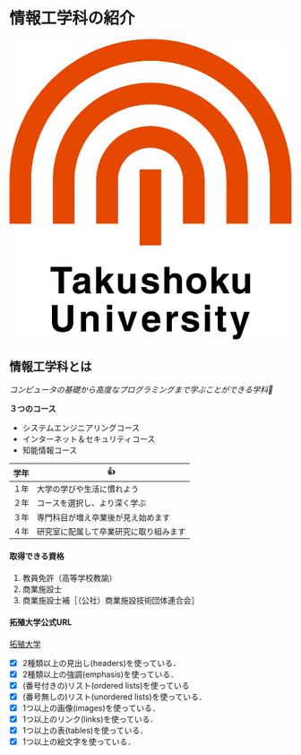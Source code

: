 # 情報工学科の紹介
<!-- Markdown記法を使って学科の紹介ページを作る -->

[![logo](logo.png)](https://www.takushoku-u.ac.jp/)

## 情報工学科とは
*コンピュータの基礎から高度なプログラミングまで学ぶことができる学科:metal:*

**３つのコース**
* システムエンジニアリングコース
* インターネット＆セキュリティコース
* 知能情報コース

学年|:+1:
-|-
１年|大学の学びや生活に慣れよう
２年|コースを選択し、より深く学ぶ
３年|専門科目が増え卒業後が見え始めます
４年|研究室に配属して卒業研究に取り組みます

#### 取得できる資格
1. 教員免許（高等学校教諭）
2. 商業施設士
3. 商業施設士補［（公社）商業施設技術団体連合会］

#### 拓殖大学公式URL
[拓殖大学](https://www.takushoku-u.ac.jp/)

<!-- この部分より上に記述を追加して下のチェックボックスで確認する -->
- [x] 2種類以上の見出し(headers)を使っている．
- [x] 2種類以上の強調(emphasis)を使っている．
- [x] (番号付きの)リスト(ordered lists)を使っている
- [x] (番号無しの)リスト(unordered lists)を使っている．
- [x] 1つ以上の画像(images)を使っている．
- [x] 1つ以上のリンク(links)を使っている．
- [x] 1つ以上の表(tables)を使っている．
- [x] 1つ以上の絵文字を使っている．
